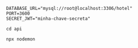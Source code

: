 ```
DATABASE_URL="mysql://root@localhost:3306/hotel"
PORT=3600
SECRET_JWT="minha-chave-secreta"
```

```
cd api
```

```
npx nodemon
```